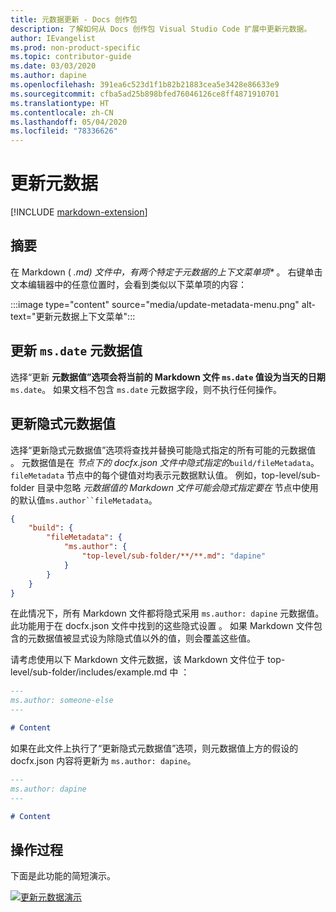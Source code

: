 ```yaml
---
title: 元数据更新 - Docs 创作包
description: 了解如何从 Docs 创作包 Visual Studio Code 扩展中更新元数据。
author: IEvangelist
ms.prod: non-product-specific
ms.topic: contributor-guide
ms.date: 03/03/2020
ms.author: dapine
ms.openlocfilehash: 391ea6c523d1f1b82b21883cea5e3428e86633e9
ms.sourcegitcommit: cfba5ad25b898bfed76046126ce8ff4871910701
ms.translationtype: HT
ms.contentlocale: zh-CN
ms.lasthandoff: 05/04/2020
ms.locfileid: "78336626"
---
```

# <a name="update-metadata"></a>更新元数据

[!INCLUDE [markdown-extension](includes/markdown-extension.md)]

## <a name="summary"></a>摘要

在 Markdown ( *.md) 文件中，有两个特定于元数据的上下文菜单项\** 。 右键单击文本编辑器中的任意位置时，会看到类似以下菜单项的内容：

:::image type="content" source="media/update-metadata-menu.png" alt-text="更新元数据上下文菜单":::

## <a name="update-msdate-metadata-value"></a>更新 `ms.date` 元数据值

选择“更新  **元数据值”选项会将当前的 Markdown 文件 `ms.date` 值设为当天的日期**`ms.date`。 如果文档不包含 `ms.date` 元数据字段，则不执行任何操作。

## <a name="update-implicit-metadata-values"></a>更新隐式元数据值

选择“更新隐式元数据值”选项将查找并替换可能隐式指定的所有可能的元数据值  。 元数据值是在  *节点下的 docfx.json 文件中隐式指定的*`build/fileMetadata`。 `fileMetadata` 节点中的每个键值对均表示元数据默认值。 例如，top-level/sub-folder 目录中忽略 *元数据值的 Markdown 文件可能会隐式指定要在* 节点中使用的默认值`ms.author``fileMetadata`。

```json
{
    "build": {
        "fileMetadata": {
            "ms.author": {
                "top-level/sub-folder/**/**.md": "dapine"
            }
        }
    }
}
```

在此情况下，所有 Markdown 文件都将隐式采用 `ms.author: dapine` 元数据值。 此功能用于在 docfx.json 文件中找到的这些隐式设置  。 如果 Markdown 文件包含的元数据值被显式设为除隐式值以外的值，则会覆盖这些值。

请考虑使用以下 Markdown 文件元数据，该 Markdown 文件位于 top-level/sub-folder/includes/example.md 中  ：

```markdown
---
ms.author: someone-else
---

# Content
```

如果在此文件上执行了“更新隐式元数据值”选项，则元数据值上方的假设的 docfx.json 内容将更新为   `ms.author: dapine`。

```markdown
---
ms.author: dapine
---

# Content
```

## <a name="in-action"></a>操作过程

下面是此功能的简短演示。

[![更新元数据演示](media/update-metadata.gif)](media/update-metadata.gif#lightbox)
